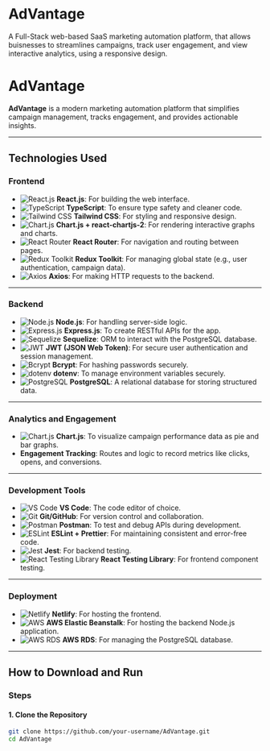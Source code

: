 # AdVantage
A Full-Stack web-based SaaS marketing automation platform, that allows buisnesses to streamlines campaigns, track user engagement, and view interactive analytics, using a responsive design.


# **AdVantage**

**AdVantage** is a modern marketing automation platform that simplifies campaign management, tracks engagement, and provides actionable insights.

---

## **Technologies Used**

### **Frontend**
- ![React.js](https://img.shields.io/badge/React.js-61DAFB?style=for-the-badge&logo=react&logoColor=white) **React.js**: For building the web interface.
- ![TypeScript](https://img.shields.io/badge/TypeScript-007ACC?style=for-the-badge&logo=typescript&logoColor=white) **TypeScript**: To ensure type safety and cleaner code.
- ![Tailwind CSS](https://img.shields.io/badge/Tailwind_CSS-38B2AC?style=for-the-badge&logo=tailwind-css&logoColor=white) **Tailwind CSS**: For styling and responsive design.
- ![Chart.js](https://img.shields.io/badge/Chart.js-FF6384?style=for-the-badge&logo=chartdotjs&logoColor=white) **Chart.js + react-chartjs-2**: For rendering interactive graphs and charts.
- ![React Router](https://img.shields.io/badge/React_Router-CA4245?style=for-the-badge&logo=react-router&logoColor=white) **React Router**: For navigation and routing between pages.
- ![Redux Toolkit](https://img.shields.io/badge/Redux-764ABC?style=for-the-badge&logo=redux&logoColor=white) **Redux Toolkit**: For managing global state (e.g., user authentication, campaign data).
- ![Axios](https://img.shields.io/badge/Axios-5A29E4?style=for-the-badge&logo=axios&logoColor=white) **Axios**: For making HTTP requests to the backend.

---

### **Backend**
- ![Node.js](https://img.shields.io/badge/Node.js-339933?style=for-the-badge&logo=nodedotjs&logoColor=white) **Node.js**: For handling server-side logic.
- ![Express.js](https://img.shields.io/badge/Express.js-000000?style=for-the-badge&logo=express&logoColor=white) **Express.js**: To create RESTful APIs for the app.
- ![Sequelize](https://img.shields.io/badge/Sequelize-52B0E7?style=for-the-badge&logo=sequelize&logoColor=white) **Sequelize**: ORM to interact with the PostgreSQL database.
- ![JWT](https://img.shields.io/badge/JWT-000000?style=for-the-badge&logo=json-web-tokens&logoColor=white) **JWT (JSON Web Token)**: For secure user authentication and session management.
- ![Bcrypt](https://img.shields.io/badge/Bcrypt-8FBC8F?style=for-the-badge) **Bcrypt**: For hashing passwords securely.
- ![dotenv](https://img.shields.io/badge/dotenv-ECD53F?style=for-the-badge&logo=dotenv&logoColor=white) **dotenv**: To manage environment variables securely.
- ![PostgreSQL](https://img.shields.io/badge/PostgreSQL-336791?style=for-the-badge&logo=postgresql&logoColor=white) **PostgreSQL**: A relational database for storing structured data.

---

### **Analytics and Engagement**
- ![Chart.js](https://img.shields.io/badge/Chart.js-FF6384?style=for-the-badge&logo=chartdotjs&logoColor=white) **Chart.js**: To visualize campaign performance data as pie and bar graphs.
- **Engagement Tracking**: Routes and logic to record metrics like clicks, opens, and conversions.

---

### **Development Tools**
- ![VS Code](https://img.shields.io/badge/VS%20Code-007ACC?style=for-the-badge&logo=visual-studio-code&logoColor=white) **VS Code**: The code editor of choice.
- ![Git](https://img.shields.io/badge/Git-F05032?style=for-the-badge&logo=git&logoColor=white) **Git/GitHub**: For version control and collaboration.
- ![Postman](https://img.shields.io/badge/Postman-FF6C37?style=for-the-badge&logo=postman&logoColor=white) **Postman**: To test and debug APIs during development.
- ![ESLint](https://img.shields.io/badge/ESLint-4B32C3?style=for-the-badge&logo=eslint&logoColor=white) **ESLint + Prettier**: For maintaining consistent and error-free code.
- ![Jest](https://img.shields.io/badge/Jest-C21325?style=for-the-badge&logo=jest&logoColor=white) **Jest**: For backend testing.
- ![React Testing Library](https://img.shields.io/badge/React_Testing_Library-E33332?style=for-the-badge&logo=testing-library&logoColor=white) **React Testing Library**: For frontend component testing.

---

### **Deployment**
- ![Netlify](https://img.shields.io/badge/Netlify-00C7B7?style=for-the-badge&logo=netlify&logoColor=white) **Netlify**: For hosting the frontend.
- ![AWS](https://img.shields.io/badge/AWS-232F3E?style=for-the-badge&logo=amazon-aws&logoColor=white) **AWS Elastic Beanstalk**: For hosting the backend Node.js application.
- ![AWS RDS](https://img.shields.io/badge/AWS_RDS-232F3E?style=for-the-badge&logo=amazon-aws&logoColor=white) **AWS RDS**: For managing the PostgreSQL database.

---

## **How to Download and Run**

### **Steps**

#### **1. Clone the Repository**
```bash
git clone https://github.com/your-username/AdVantage.git
cd AdVantage
```
